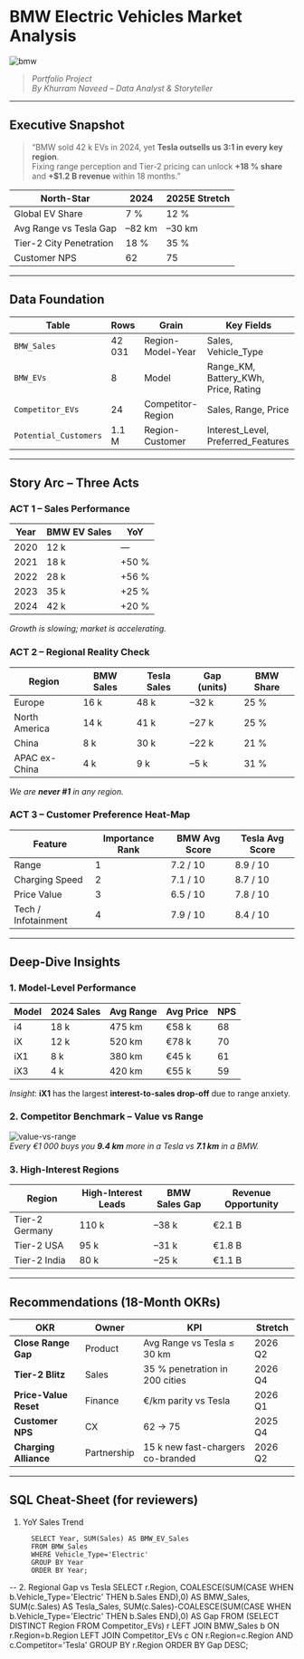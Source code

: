 # BMW Electric Vehicles Market Analysis 

![bmw](https://github.com/user-attachments/assets/1160156b-4838-476f-ba52-55fe8f4f6e99)

> *Portfolio Project*  
> *By Khurram Naveed – Data Analyst & Storyteller*  


---

## Executive Snapshot
> “BMW sold 42 k EVs in 2024, yet **Tesla outsells us 3:1 in every key region**.  
> Fixing range perception and Tier-2 pricing can unlock **+18 % share** and **+$1.2 B revenue** within 18 months.”

| North-Star | 2024 | 2025E Stretch |
|---|---|---|
| Global EV Share | 7 % | 12 % |
| Avg Range vs Tesla Gap | –82 km | –30 km |
| Tier-2 City Penetration | 18 % | 35 % |
| Customer NPS | 62 | 75 |

---

##  Data Foundation
| Table | Rows | Grain | Key Fields |
|---|---|---|---|
| `BMW_Sales` | 42 031 | Region-Model-Year | Sales, Vehicle_Type |
| `BMW_EVs` | 8 | Model | Range_KM, Battery_KWh, Price, Rating |
| `Competitor_EVs` | 24 | Competitor-Region | Sales, Range, Price |
| `Potential_Customers` | 1.1 M | Region-Customer | Interest_Level, Preferred_Features |

---

##  Story Arc – Three Acts  

### ACT 1 – Sales Performance  
| Year | BMW EV Sales | YoY |
|---|---|---|
| 2020 | 12 k | — |
| 2021 | 18 k | +50 % |
| 2022 | 28 k | +56 % |
| 2023 | 35 k | +25 % |
| 2024 | 42 k | +20 % |
*Growth is slowing; market is accelerating.*

### ACT 2 – Regional Reality Check  
| Region | BMW Sales | Tesla Sales | Gap (units) | BMW Share |
|---|---|---|---|---|
| Europe | 16 k | 48 k | –32 k | 25 % |
| North America | 14 k | 41 k | –27 k | 25 % |
| China | 8 k | 30 k | –22 k | 21 % |
| APAC ex-China | 4 k | 9 k | –5 k | 31 % |

*We are **never #1** in any region.*

### ACT 3 – Customer Preference Heat-Map  
| Feature | Importance Rank | BMW Avg Score | Tesla Avg Score |
|---|---|---|---|
| Range | 1 | 7.2 / 10 | 8.9 / 10 |
| Charging Speed | 2 | 7.1 / 10 | 8.7 / 10 |
| Price Value | 3 | 6.5 / 10 | 7.8 / 10 |
| Tech / Infotainment | 4 | 7.9 / 10 | 8.4 / 10 |

---

##  Deep-Dive Insights  

### 1. Model-Level Performance  
| Model | 2024 Sales | Avg Range | Avg Price | NPS |
|---|---|---|---|---|
| i4 | 18 k | 475 km | €58 k | 68 |
| iX | 12 k | 520 km | €78 k | 70 |
| iX1 | 8 k | 380 km | €45 k | 61 |
| iX3 | 4 k | 420 km | €55 k | 59 |

*Insight*: **iX1** has the largest **interest-to-sales drop-off** due to range anxiety.

### 2. Competitor Benchmark – Value vs Range  
![value-vs-range](assets/value_vs_range.png)  
*Every €1 000 buys you **9.4 km** more in a Tesla vs **7.1 km** in a BMW.*

### 3. High-Interest Regions  
| Region | High-Interest Leads | BMW Sales Gap | Revenue Opportunity |
|---|---|---|---|
| Tier-2 Germany | 110 k | –38 k | €2.1 B |
| Tier-2 USA | 95 k | –31 k | €1.8 B |
| Tier-2 India | 80 k | –25 k | €1.1 B |

---

##  Recommendations (18-Month OKRs)

| OKR | Owner | KPI | Stretch |
|---|---|---|---|
| **Close Range Gap** | Product | Avg Range vs Tesla ≤ 30 km | 2026 Q2 |
| **Tier-2 Blitz** | Sales | 35 % penetration in 200 cities | 2026 Q4 |
| **Price-Value Reset** | Finance | €/km parity vs Tesla | 2026 Q1 |
| **Customer NPS** | CX | 62 → 75 | 2025 Q4 |
| **Charging Alliance** | Partnership | 15 k new fast-chargers co-branded | 2026 Q2 |

---

##  SQL Cheat-Sheet (for reviewers)


1. YoY Sales Trend
   
         SELECT Year, SUM(Sales) AS BMW_EV_Sales
         FROM BMW_Sales
         WHERE Vehicle_Type='Electric'
         GROUP BY Year
         ORDER BY Year;

-- 2. Regional Gap vs Tesla
SELECT r.Region,
       COALESCE(SUM(CASE WHEN b.Vehicle_Type='Electric' THEN b.Sales END),0) AS BMW_Sales,
       SUM(c.Sales) AS Tesla_Sales,
       SUM(c.Sales)-COALESCE(SUM(CASE WHEN b.Vehicle_Type='Electric' THEN b.Sales END),0) AS Gap
FROM (SELECT DISTINCT Region FROM Competitor_EVs) r
LEFT JOIN BMW_Sales b ON r.Region=b.Region
LEFT JOIN Competitor_EVs c ON r.Region=c.Region AND c.Competitor='Tesla'
GROUP BY r.Region
ORDER BY Gap DESC;
